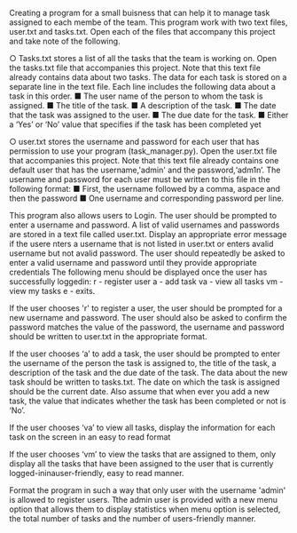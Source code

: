Creating a program for a small buisness that can help it to manage task assigned to each membe of the team.
This program work with two text files, user.txt and tasks.txt. Open each of the files that accompany this project
and take note of the following.

○ Tasks.txt stores a list of all the tasks that the team is working on.
Open the tasks.txt file that accompanies this project. Note that this text file already contains data about two tasks. The data for
each task is stored on a separate line in the text file. Each line includes the following data about a task in this order.
■ The user name of the person to whom the task is assigned.
■ The title of the task.
■ A description of the task.
■ The date that the task was assigned to the user.
■ The due date for the task.
■ Either a ‘Yes’ or ‘No’ value that specifies if the task has been completed yet

○ user.txt stores the username and password for each user that has permission to use your program (task_manager.py). Open the
user.txt file that accompanies this project. Note that this text file already contains one default user that has the username,'admin'
and the password,‘adm1n’. The username and password for each user must be written to this file in the following format:
■ First, the username followed by a comma, aspace and then the password
■ One username and corresponding password per line.

This program also allows users to Login. The user should be prompted to enter a username and password. A list of valid usernames and 
passwords are stored in a text file called user.txt. Display an appropriate error message if the usere nters a username that is not listed in
user.txt or enters avalid username but not avalid password. The user should repeatedly be asked to enter a valid username and password
until they provide appropriate credentials
The following menu should be displayed once the user has successfully loggedin:
r - register user
a - add task
va - view all tasks
vm - view my tasks
e - exits.

If the user chooses 'r' to register a user, the user should be prompted for a new username and password. The user should also be asked to confirm
the password matches the value of the password, the username and password should be written to user.txt in the appropriate format.

If the user chooses ‘a’ to add a task, the user should be prompted to enter the username of the person the task is assigned to, the title of
the task, a description of the task and the due date of the task. The data about the new task should be written to tasks.txt. The date on
which the task is assigned should be the current date. Also assume that when ever you add a new task, the value that indicates whether
the task has been completed or not is ‘No’.

If the user chooses ‘va’ to view all tasks, display the information for each task on the screen in an easy to read format

If the user chooses ‘vm’ to view the tasks that are assigned to them, only display all the tasks that have been assigned to the user that is
currently logged-ininauser-friendly, easy to read manner.

Format the program in such a way that only user with the username 'admin' is allowed to register users.
Tthe admin user is provided with a new menu option that allows them to display statistics when menu option is selected, the total number of
tasks and the number of users-friendly manner.
